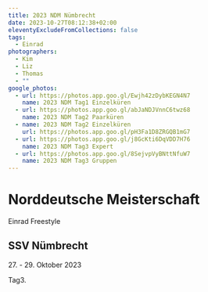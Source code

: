 ```yaml
---
title: 2023 NDM Nümbrecht
date: 2023-10-27T08:12:38+02:00
eleventyExcludeFromCollections: false
tags:
  - Einrad
photographers:
  - Kim
  - Liz
  - Thomas
  - ""
google_photos:
  - url: https://photos.app.goo.gl/Ewjh42zDybKEGN4N7
    name: 2023 NDM Tag1 Einzelküren
  - url: https://photos.app.goo.gl/abJaNDJVnnC6twz68
    name: 2023 NDM Tag2 Paarküren
  - name: 2023 NDM Tag2 Einzelküren
    url: https://photos.app.goo.gl/pH3Fa1D8ZRGQB1mG7
  - url: https://photos.app.goo.gl/j8GcKti6DqVDD7H76
    name: 2023 NDM Tag3 Expert
  - url: https://photos.app.goo.gl/8SejvpVyBNttNfuW7
    name: 2023 NDM Tag3 Gruppen
---
```

# Norddeutsche Meisterschaft

Einrad Freestyle

## SSV Nümbrecht

<p>27. - 29. Oktober 2023</p>

Tag3.
